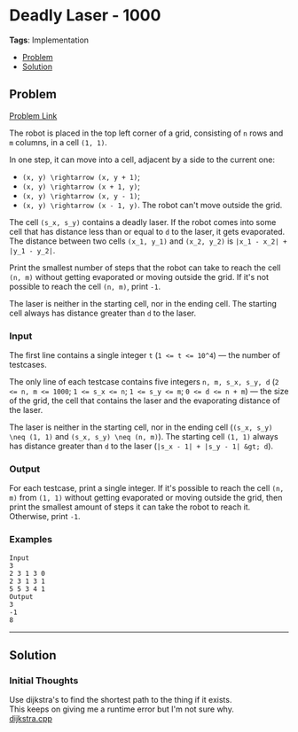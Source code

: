 # Deadly Laser - 1000
**Tags**: Implementation  
- [Problem](#problem)
- [Solution](#solution)

## Problem
[Problem Link](https://codeforces.com/problemset/problem/1721/B)  

The robot is placed in the top left corner of a grid, consisting of `n` rows and `m` columns, in a cell `(1, 1)`.  

In one step, it can move into a cell, adjacent by a side to the current one:   

 - `(x, y) \rightarrow (x, y + 1)`; 
- `(x, y) \rightarrow (x + 1, y)`; 
- `(x, y) \rightarrow (x, y - 1)`; 
- `(x, y) \rightarrow (x - 1, y)`. 
The robot can't move outside the grid.  

The cell `(s_x, s_y)` contains a deadly laser. If the robot comes into some cell that has distance less than or equal to `d` to the laser, it gets evaporated. The distance between two cells `(x_1, y_1)` and `(x_2, y_2)` is `|x_1 - x_2| + |y_1 - y_2|`.  

Print the smallest number of steps that the robot can take to reach the cell `(n, m)` without getting evaporated or moving outside the grid. If it's not possible to reach the cell `(n, m)`, print `-1`.  

The laser is neither in the starting cell, nor in the ending cell. The starting cell always has distance greater than `d` to the laser.  
  
### Input
The first line contains a single integer `t` (`1 <= t <= 10^4`) — the number of testcases.  

The only line of each testcase contains five integers `n, m, s_x, s_y, d` (`2 <= n, m <= 1000`; `1 <= s_x <= n`; `1 <= s_y <= m`; `0 <= d <= n + m`) — the size of the grid, the cell that contains the laser and the evaporating distance of the laser.  

The laser is neither in the starting cell, nor in the ending cell (`(s_x, s_y) \neq (1, 1)` and `(s_x, s_y) \neq (n, m)`). The starting cell `(1, 1)` always has distance greater than `d` to the laser (`|s_x - 1| + |s_y - 1| &gt; d`).  
  
### Output
For each testcase, print a single integer. If it's possible to reach the cell `(n, m)` from `(1, 1)` without getting evaporated or moving outside the grid, then print the smallest amount of steps it can take the robot to reach it. Otherwise, print `-1`.

### Examples
```
Input
3
2 3 1 3 0
2 3 1 3 1
5 5 3 4 1
Output
3
-1
8
```


-----
## Solution

### Initial Thoughts
Use dijkstra's to find the shortest path to the thing if it exists.  
This keeps on giving me a runtime error but I'm not sure why.  
[dijkstra.cpp](/dijkstra.cpp)  


